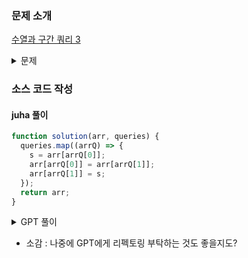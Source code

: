### 문제 소개

[수열과 구간 쿼리 3](https://school.programmers.co.kr/learn/courses/30/lessons/181924)

<details>
<summary>문제</summary>
<div markdown="1">

정수 배열 arr와 2차원 정수 배열 queries이 주어집니다.
queries의 원소는 각각 하나의 query를 나타내며, [i, j] 꼴입니다.
각 query마다 순서대로 arr[i]의 값과 arr[j]의 값을 서로 바꿉니다.
위 규칙에 따라 queries를 처리한 이후의 arr를 return 하는 solution 함수를 완성해 주세요.

</div>
</details>

### 소스 코드 작성

#### juha 풀이

```js
function solution(arr, queries) {
  queries.map((arrQ) => {
    s = arr[arrQ[0]];
    arr[arrQ[0]] = arr[arrQ[1]];
    arr[arrQ[1]] = s;
  });
  return arr;
}
```

<details>
<summary>GPT 풀이</summary>
<div markdown="2">

```js
function solution(arr, queries) {
  return queries.reduce(
    (a, [i, j]) => {
      [a[i], a[j]] = [a[j], a[i]];
      return a;
    },
    [...arr]
  );
}
```

</div>
</details>

- 소감 : 나중에 GPT에게 리펙토링 부탁하는 것도 좋을지도?
